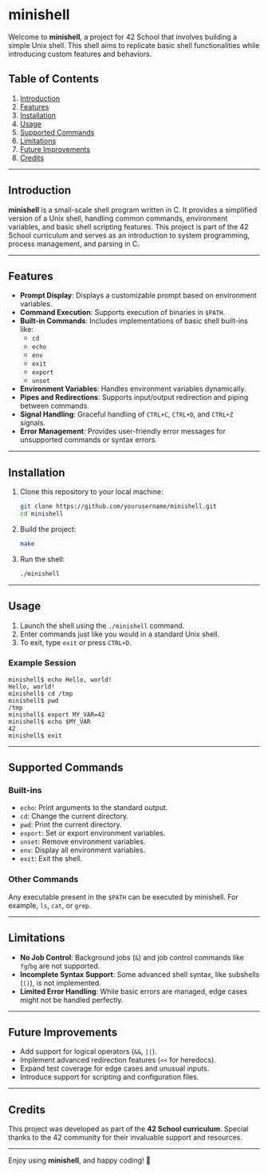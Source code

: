 # minishell

Welcome to **minishell**, a project for 42 School that involves building a simple Unix shell. This shell aims to replicate basic shell functionalities while introducing custom features and behaviors.

## Table of Contents

1. [Introduction](#introduction)  
2. [Features](#features)  
3. [Installation](#installation)  
4. [Usage](#usage)  
5. [Supported Commands](#supported-commands)  
6. [Limitations](#limitations)  
7. [Future Improvements](#future-improvements)  
8. [Credits](#credits)

---

## Introduction

**minishell** is a small-scale shell program written in C. It provides a simplified version of a Unix shell, handling common commands, environment variables, and basic shell scripting features. This project is part of the 42 School curriculum and serves as an introduction to system programming, process management, and parsing in C.

---

## Features

- **Prompt Display**: Displays a customizable prompt based on environment variables.  
- **Command Execution**: Supports execution of binaries in `$PATH`.  
- **Built-in Commands**: Includes implementations of basic shell built-ins like:
  - `cd`
  - `echo`
  - `env`
  - `exit`
  - `export`
  - `unset`  
- **Environment Variables**: Handles environment variables dynamically.  
- **Pipes and Redirections**: Supports input/output redirection and piping between commands.  
- **Signal Handling**: Graceful handling of `CTRL+C`, `CTRL+D`, and `CTRL+Z` signals.  
- **Error Management**: Provides user-friendly error messages for unsupported commands or syntax errors.  

---

## Installation

1. Clone this repository to your local machine:
   ```bash
   git clone https://github.com/yourusername/minishell.git
   cd minishell
   ```
2. Build the project:
   ```bash
   make
   ```
3. Run the shell:
   ```bash
   ./minishell
   ```

---

## Usage

1. Launch the shell using the `./minishell` command.  
2. Enter commands just like you would in a standard Unix shell.  
3. To exit, type `exit` or press `CTRL+D`.  

### Example Session

```shell
minishell$ echo Hello, world!
Hello, world!
minishell$ cd /tmp
minishell$ pwd
/tmp
minishell$ export MY_VAR=42
minishell$ echo $MY_VAR
42
minishell$ exit
```

---

## Supported Commands

### Built-ins

- `echo`: Print arguments to the standard output.
- `cd`: Change the current directory.
- `pwd`: Print the current directory.
- `export`: Set or export environment variables.
- `unset`: Remove environment variables.
- `env`: Display all environment variables.
- `exit`: Exit the shell.

### Other Commands

Any executable present in the `$PATH` can be executed by minishell. For example, `ls`, `cat`, or `grep`.

---

## Limitations

- **No Job Control**: Background jobs (`&`) and job control commands like `fg`/`bg` are not supported.  
- **Incomplete Syntax Support**: Some advanced shell syntax, like subshells (`()`), is not implemented.  
- **Limited Error Handling**: While basic errors are managed, edge cases might not be handled perfectly.  

---

## Future Improvements

- Add support for logical operators (`&&`, `||`).  
- Implement advanced redirection features (`<<` for heredocs).  
- Expand test coverage for edge cases and unusual inputs.  
- Introduce support for scripting and configuration files.  

---

## Credits

This project was developed as part of the **42 School curriculum**. Special thanks to the 42 community for their invaluable support and resources.

---

Enjoy using **minishell**, and happy coding! 🐚
